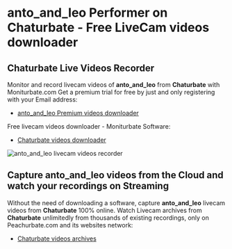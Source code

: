 # anto_and_leo Performer on Chaturbate - Free LiveCam videos downloader

## Chaturbate Live Videos Recorder

Monitor and record livecam videos of **anto_and_leo** from **Chaturbate** with Moniturbate.com
Get a premium trial for free by just and only registering with your Email address:
* [anto_and_leo Premium videos downloader](https://moniturbate.com/request-demo-licence-key.html)

Free livecam videos downloader - Moniturbate Software:
* [Chaturbate videos downloader](https://moniturbate.com/moniturbate-download-software.html)

![anto_and_leo livecam videos recorder](https://peachurnet.com/templates/moniturbate-software.png)


## Capture anto_and_leo videos from the Cloud and watch your recordings on Streaming

Without the need of downloading a software, capture **anto_and_leo** livecam videos from **Chaturbate** 100% online.
Watch Livecam archives from **Chaturbate** unlimitedly from thousands of existing recordings, only on Peachurbate.com and its websites network:
* [Chaturbate videos archives](https://peachurnet.com/)